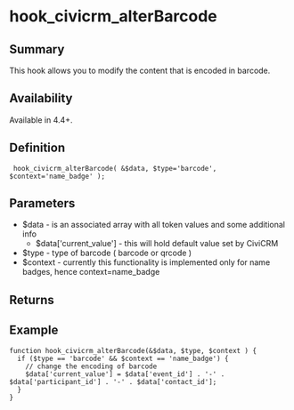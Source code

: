 # hook_civicrm_alterBarcode

## Summary

This hook allows you to modify the content that is encoded in barcode.

## Availability

Available in 4.4+.

## Definition

     hook_civicrm_alterBarcode( &$data, $type='barcode', $context='name_badge' );

## Parameters

-   $data - is an associated array with all token values and some
    additional info
    -   $data['current_value'] - this will hold default value set by
        CiviCRM
-   $type - type of barcode ( barcode or qrcode )
-   $context - currently this functionality is implemented only for
    name badges, hence context=name_badge

## Returns

## Example

    function hook_civicrm_alterBarcode(&$data, $type, $context ) {
      if ($type == 'barcode' && $context == 'name_badge') {
        // change the encoding of barcode
        $data['current_value'] = $data['event_id'] . '-' . $data['participant_id'] . '-' . $data['contact_id'];
      }
    }
